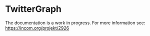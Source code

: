 TwitterGraph
============

The documentation is a work in progress. For more information see: https://incom.org/projekt/2926